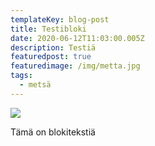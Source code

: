 ```yaml
---
templateKey: blog-post
title: Testibloki
date: 2020-06-12T11:03:00.005Z
description: Testiä
featuredpost: true
featuredimage: /img/metta.jpg
tags:
  - metsä
---
```

![](/img/metta.jpg)

Tämä on blokitekstiä